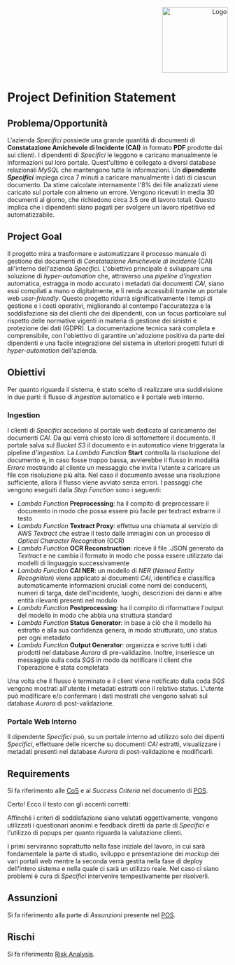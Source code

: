 <p style="text-align: right;">
  <img src="https://githubcom/Lorenzo-Gardini/Project-Management/blob/main/report/images/hyperflow_logopng?raw=true" alt="Logo" style="width: 150px;"/>
</p>

# Project Definition Statement

## Problema/Opportunità

L'azienda _Specifici_ possiede una grande quantità di documenti di **Constatazione Amichevole di Incidente (CAI)** in formato **PDF** prodotte dai sui clienti. I dipendenti di _Specifici_ le leggono e caricano manualmente le informazioni sul loro portale. Quest'ultimo è collegato a diversi database relazionali _MySQL_ che mantengono tutte le informazioni. Un **dipendente _Specifici_** impiega circa 7 minuti a caricare manualmente i dati di ciascun documento. Da stime calcolate internamente l'8% dei file analizzati viene caricato sul portale con almeno un errore. Vengono ricevuti in media 30 documenti al giorno, che richiedono circa 3.5 ore di lavoro totali. Questo implica che i dipendenti siano pagati per svolgere un lavoro ripetitivo ed automatizzabile.

## Project Goal 

Il progetto mira a trasformare e automatizzare il processo manuale di gestione dei documenti di _Constatazione Amichevole di Incidente_ (CAI) all'interno dell'azienda _Specifici_. L'obiettivo principale è sviluppare una soluzione di _hyper-automation_ che, attraverso una _pipeline d'ingestion_ automatica, estragga in modo accurato i metadati dai documenti _CAI_, siano essi compilati a mano o digitalmente, e li renda accessibili tramite un portale web _user-friendly_. Questo progetto ridurrà significativamente i tempi di gestione e i costi operativi, migliorando al contempo l'accuratezza e la soddisfazione sia dei clienti che dei dipendenti, con un focus particolare sul rispetto delle normative vigenti in materia di gestione dei sinistri e protezione dei dati (GDPR). La documentazione tecnica sarà completa e comprensibile, con l'obiettivo di garantire un'adozione positiva da parte dei dipendenti e una facile integrazione del sistema in ulteriori progetti futuri di _hyper-automation_ dell'azienda.

## Obiettivi

Per quanto riguarda il sistema, è stato scelto di realizzare una suddivisione in due parti: il flusso di _ingestion_ automatico e il portale web interno.

### Ingestion
I clienti di _Specifici_ accedono al portale web dedicato al caricamento dei documenti _CAI_. Da qui verrà chiesto loro di sottomettere il documento.
Il portale salva sul _Bucket S3_ il documento e in automatico viene triggerata la pipeline d'_ingestion_. La _Lambda Function_ **Start** controlla la risoluzione del documento e, in caso fosse troppo bassa, avvierebbe il flusso in modalità _Errore_ mostrando al cliente un messaggio che invita l'utente a caricare un file con risoluzione più alta. Nel caso il documento avesse una risoluzione sufficiente, allora il flusso viene avviato senza errori. I passaggi che vengono eseguiti dalla _Step Function_ sono i seguenti:

- _Lambda Function_ **Preprocessing**: ha il compito di preprocessare il documento in modo che possa essere più facile per textract estrarre il testo
- _Lambda Function_ **Textract Proxy**: effettua una chiamata al servizio di AWS _Textract_ che estrae il testo dalle immagini con un processo di _Optical Character Recognition_ (OCR)
- _Lambda Function_ **OCR Reconstruction**: riceve il file .JSON generato da _Textract_ e ne cambia il formato in modo che possa essere utilizzato dai modelli di linguaggio successivamente
- _Lambda Function_ **CAI NER**: un modello di _NER_ (_Named Entity Recognition_) viene applicato ai documenti _CAI_, identifica e classifica automaticamente informazioni cruciali come nomi dei conducenti, numeri di targa, date dell'incidente, luoghi, descrizioni dei danni e altre entità rilevanti presenti nel modulo
- _Lambda Function_ **Postprocessing**: ha il compito di riformattare l'output del modello in modo che abbia una struttura standard
- _Lambda Function_ **Status Generator**: in base a ciò che il modello ha estratto e alla sua confidenza genera, in modo strutturato, uno status per ogni metadato
- _Lambda Function_ **Output Generator**: organizza e scrive tutti i dati prodotti nel database _Aurora_ di pre-validazine. Inoltre, inseriesce un messaggio sulla coda _SQS_ in modo da notificare il client che l'operazione è stata completata

Una volta che il flusso è terminato e il client viene notificato dalla coda _SQS_ vengono mostrati all'utente i metadati estratti con il relativo status. L'utente può modificare e/o confermare i dati mostrati che vengono salvati sul database _Aurora_ di post-validazione.

### Portale Web Interno

Il dipendente _Specifici_ può, su un portale interno ad utilizzo solo dei dipenti _Specifici_, effettuare delle ricerche su documenti _CAI_ estratti, visualizzare i metadati presenti nel database _Aurora_ di post-validazione e modificarli.


## Requirements

Si fa riferimento alle [CoS](../scoping/CoS.html) e ai _Success Criteria_ nel documento di [POS](../scoping/POS.html).

Certo! Ecco il testo con gli accenti corretti:

Affinché i criteri di soddisfazione siano valutati oggettivamente, vengono utilizzati i questionari anonimi e feedback diretti da parte di _Specifici_ e l'utilizzo di popups per quanto riguarda la valutazione clienti.

I primi serviranno soprattutto nella fase iniziale del lavoro, in cui sarà fondamentale la parte di studio, sviluppo e presentazione dei _mockup_ dei vari portali web mentre la seconda verrà gestita nella fase di deploy dell'intero sistema e nella quale ci sarà un utilizzo reale. Nel caso ci siano problemi è cura di _Specifici_ intervenire tempestivamente per risolverli.

## Assunzioni

Si fa riferimento alla parte di _Assunzioni_ presente nel [POS](../scoping/POS.html).

## Rischi 

Si fa riferimento [Risk Analysis](../scoping/risks_analysis.html).